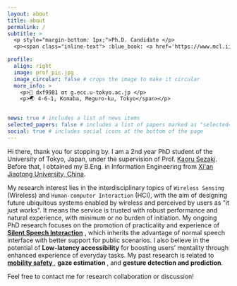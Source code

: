 ```yaml
---
layout: about
title: about
permalink: /
subtitle: >
  <p style="margin-bottom: 1px;">Ph.D. Candidate </p>
  <p><span class="inline-text"> :blue_book: <a href='https://www.mcl.iis.u-tokyo.ac.jp/en/'>Multimedia Communication Lab</a>, <a href='https://www.u-tokyo.ac.jp/en/'> The University of Tokyo </a> </p>

profile:
  align: right
  image: prof_pic.jpg
  image_circular: false # crops the image to make it circular
  more_info: > 
    <p>📧 dxf9981 ατ g.ecc.u-tokyo.ac.jp </p>
    <p>🌏 4-6-1, Komaba, Meguro-ku, Tokyo</span></p>
  

news: true # includes a list of news items
selected_papers: false # includes a list of papers marked as "selected={true}"
social: true # includes social icons at the bottom of the page
---
```

Hi there, thank you for stopping by. I am a 2nd year PhD student of the University of Tokyo, Japan, under the supervision of Prof. [Kaoru Sezaki](https://www.mcl.iis.u-tokyo.ac.jp/en/kaoru-sezaki-ph-d/). Before that, I obtained my B.Eng. in Information Engineering from [Xi'an Jiaotong University, China](http://en.xjtu.edu.cn/). 

My research interest lies in the interdisciplinary topics of `Wireless Sensing` (Wireless) and `Human-computer Interaction` (HCI), with the aim of designing future ubiquitous systems enabled by wireless and perceived by users as "it just works". It means the service is trusted with robust performance and natural experience, with minimum or no burden of initiation. My ongoing PhD research focuses on the promotion of practicality and experience of [<strong> Silent Speech Interaction</strong>](https://xjh9981.github.io/projects/project_SSI/) , which inherits the advantage of normal speech interface with better support for public scenarios. I also believe in the potential of <strong>Low-latency accessibility</strong> for boosting users’ mentality through enhanced experience of everyday tasks. My past research is related to [<strong> mobility safety </strong>](https://xjh9981.github.io/projects/project_bike/), <strong> gaze estimation </strong>, and <strong>gesture detection and prediction</strong>.

Feel free to contact me for research collaboration or discussion!
